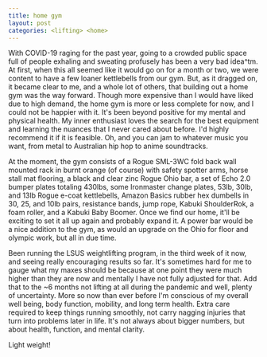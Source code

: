 ```yaml
---
title: home gym
layout: post
categories: <lifting> <home>
---
```


With COVID-19 raging for the past year, going to a crowded public space full of people exhaling and sweating profusely has been a very bad idea^tm. At first, when this all seemed like it would go on for a month or two, we were content to have a few loaner kettlebells from our gym. But, as it dragged on, it became clear to me, and a whole lot of others, that building out a home gym was the way forward. Though more expensive than I would have liked due to high demand, the home gym is more or less complete for now, and I could not be happier with it. It's been beyond positive for my mental and physical health. My inner enthusiast loves the search for the best equipment and learning the nuances that I never cared about before. I'd highly recommend it if it is feasible. Oh, and you can jam to whatever music you want, from metal to Australian hip hop to anime soundtracks.

At the moment, the gym consists of a Rogue SML-3WC fold back wall mounted rack in burnt orange (of course) with safety spotter arms, horse stall mat flooring, a black and clear zinc Rogue Ohio bar, a set of Echo 2.0 bumper plates totaling 430lbs, some Ironmaster change plates, 53lb, 30lb, and 13lb Rogue e-coat kettlebells, Amazon Basics rubber hex dumbells in 30, 25, and 10lb pairs, resistance bands, jump rope, Kabuki ShoulderRok, a foam roller, and a Kabuki Baby Boomer. Once we find our home, it'll be exciting to set it all up again and probably expand it. A power bar would be a nice addition to the gym, as would an upgrade on the Ohio for floor and olympic work, but all in due time.

Been running the LSUS weightlifting program, in the third week of it now, and seeing really encouraging results so far. It's sometimes hard for me to gauge what my maxes should be because at one point they were much higher than they are now and mentally I have not fully adjusted for that. Add that to the ~6 months not lifting at all during the pandemic and well, plenty of uncertainty. More so now than ever before I'm conscious of my overall well being, body function, mobility, and long term health. Extra care required to keep things running smoothly, not carry nagging injuries that turn into problems later in life. It's not always about bigger numbers, but about health, function, and mental clarity.
  

Light weight!
